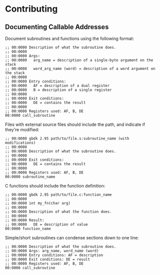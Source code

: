 # Contributing

## Documenting Callable Addresses

Document subroutines and functions using the following format:

```
;; 00:0000 Description of what the subroutine does.
;; 00:0000
;; 00:0000 Args:
;; 00:0000   arg_name = description of a single-byte argument on the stack
;; 00:0000   word_arg_name (word) = description of a word argument on the stack
;; 00:0000
;; 00:0000 Entry conditions:
;; 00:0000   AF = description of a dual register
;; 00:0000   B = description of a single register
;; 00:0000
;; 00:0000 Exit conditions:
;; 00:0000   DE = contains the result
;; 00:0000
;; 00:0000 Registers used: AF, B, DE
00:0000 call_subroutine
```

Files with external source files should include the path, and indicate if they're modified:

```
;; 00:0000 gbdk 2.95 path/to/file.s:subroutine_name (with modifications)
;; 00:0000
;; 00:0000 Description of what the subroutine does.
;; 00:0000
;; 00:0000 Exit conditions:
;; 00:0000   DE = contains the result
;; 00:0000
;; 00:0000 Registers used: AF, B, DE
00:0000 subroutine_name
```

C functions should include the function definition:

```
;; 00:0000 gbdk 2.95 path/to/file.c:function_name
;; 00:0000
;; 00:0000 int my_fn(char arg)
;; 00:0000
;; 00:0000 Description of what the function does.
;; 00:0000
;; 00:0000 Result:
;; 00:0000   DE = description of value
00:0000 function_name
```

Simple/short subroutines can condense sections down to one line:

```
;; 00:0000 Description of what the subroutine does.
;; 00:0000 Args: arg_name, word_name (word)
;; 00:0000 Entry conditions: AF = description
;; 00:0000 Exit conditions: DE = result
;; 00:0000 Registers used: AF, B, DE
00:0000 call_subroutine
```
